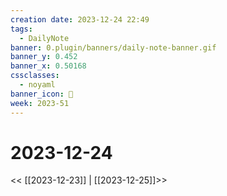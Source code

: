 ```yaml
---
creation date: 2023-12-24 22:49
tags:
  - DailyNote
banner: 0.plugin/banners/daily-note-banner.gif
banner_y: 0.452
banner_x: 0.50168
cssclasses:
  - noyaml
banner_icon: 💌
week: 2023-51
---
```


# 2023-12-24

<< [[2023-12-23]] | [[2023-12-25]]>>

